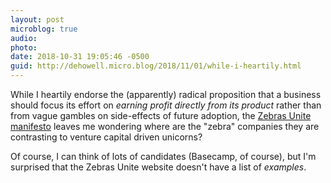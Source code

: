 ```yaml
---
layout: post
microblog: true
audio: 
photo: 
date: 2018-10-31 19:05:46 -0500
guid: http://dehowell.micro.blog/2018/11/01/while-i-heartily.html
---
```

While I heartily endorse the (apparently) radical proposition that a business should focus its effort on _earning profit directly from its product_ rather than from vague gambles on side-effects of future adoption, the [Zebras Unite manifesto](https://medium.com/@sexandstartups/zebrasfix-c467e55f9d96) leaves me wondering where are the "zebra" companies they are contrasting to venture capital driven unicorns?

Of course, I can think of lots of candidates (Basecamp, of course), but I'm surprised that the Zebras Unite website doesn't have a list of _examples_.
